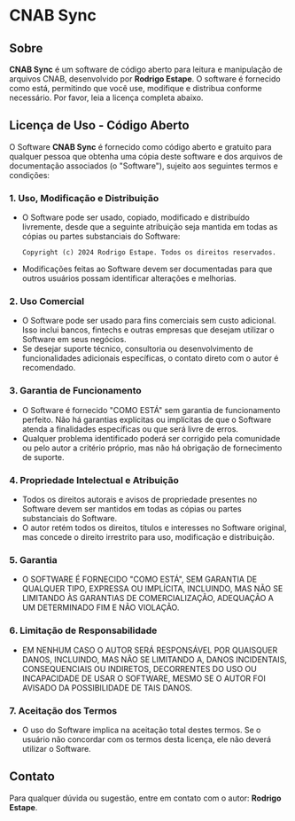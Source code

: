 # CNAB Sync

## Sobre
**CNAB Sync** é um software de código aberto para leitura e manipulação de arquivos CNAB, desenvolvido por **Rodrigo Estape**. O software é fornecido como está, permitindo que você use, modifique e distribua conforme necessário. Por favor, leia a licença completa abaixo.

## Licença de Uso - Código Aberto

O Software **CNAB Sync** é fornecido como código aberto e gratuito para qualquer pessoa que obtenha uma cópia deste software e dos arquivos de documentação associados (o "Software"), sujeito aos seguintes termos e condições:

### 1. Uso, Modificação e Distribuição
- O Software pode ser usado, copiado, modificado e distribuído livremente, desde que a seguinte atribuição seja mantida em todas as cópias ou partes substanciais do Software:
    ```
    Copyright (c) 2024 Rodrigo Estape. Todos os direitos reservados.
    ```
- Modificações feitas ao Software devem ser documentadas para que outros usuários possam identificar alterações e melhorias.

### 2. Uso Comercial
- O Software pode ser usado para fins comerciais sem custo adicional. Isso inclui bancos, fintechs e outras empresas que desejam utilizar o Software em seus negócios.
- Se desejar suporte técnico, consultoria ou desenvolvimento de funcionalidades adicionais específicas, o contato direto com o autor é recomendado.

### 3. Garantia de Funcionamento
- O Software é fornecido "COMO ESTÁ" sem garantia de funcionamento perfeito. Não há garantias explícitas ou implícitas de que o Software atenda a finalidades específicas ou que será livre de erros.
- Qualquer problema identificado poderá ser corrigido pela comunidade ou pelo autor a critério próprio, mas não há obrigação de fornecimento de suporte.

### 4. Propriedade Intelectual e Atribuição
- Todos os direitos autorais e avisos de propriedade presentes no Software devem ser mantidos em todas as cópias ou partes substanciais do Software.
- O autor retém todos os direitos, títulos e interesses no Software original, mas concede o direito irrestrito para uso, modificação e distribuição.

### 5. Garantia
- O SOFTWARE É FORNECIDO "COMO ESTÁ", SEM GARANTIA DE QUALQUER TIPO, EXPRESSA OU IMPLÍCITA, INCLUINDO, MAS NÃO SE LIMITANDO ÀS GARANTIAS DE COMERCIALIZAÇÃO, ADEQUAÇÃO A UM DETERMINADO FIM E NÃO VIOLAÇÃO.

### 6. Limitação de Responsabilidade
- EM NENHUM CASO O AUTOR SERÁ RESPONSÁVEL POR QUAISQUER DANOS, INCLUINDO, MAS NÃO SE LIMITANDO A, DANOS INCIDENTAIS, CONSEQUENCIAIS OU INDIRETOS, DECORRENTES DO USO OU INCAPACIDADE DE USAR O SOFTWARE, MESMO SE O AUTOR FOI AVISADO DA POSSIBILIDADE DE TAIS DANOS.

### 7. Aceitação dos Termos
- O uso do Software implica na aceitação total destes termos. Se o usuário não concordar com os termos desta licença, ele não deverá utilizar o Software.

## Contato
Para qualquer dúvida ou sugestão, entre em contato com o autor: **Rodrigo Estape**.

